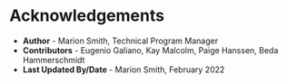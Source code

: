 # Acknowledgements

* **Author** - Marion Smith, Technical Program Manager
* **Contributors** -  Eugenio Galiano, Kay Malcolm, Paige Hanssen, Beda Hammerschmidt
* **Last Updated By/Date** - Marion Smith, February 2022
